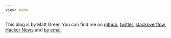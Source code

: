 ```yaml
---
view: none
---
```


This blog is by Matt Greer. You can find me on [github](http://github.com/city41), [twitter](http://twitter.com/cityfortyone), [stackoverflow](http://stackoverflow.com/users/194940/matt-greer), [Hacker News](https://news.ycombinator.com/user?id=city41) and [by email](mailto:matt.e.greer@gmail.com)

